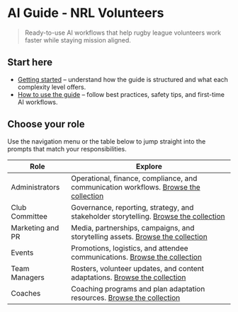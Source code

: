 # AI Guide - NRL Volunteers

> Ready-to-use AI workflows that help rugby league volunteers work faster while staying mission aligned.

## Start here
- [Getting started](overview/getting-started.md) – understand how the guide is structured and what each complexity level offers.
- [How to use the guide](overview/using-the-guide.md) – follow best practices, safety tips, and first-time AI workflows.

## Choose your role
Use the navigation menu or the table below to jump straight into the prompts that match your responsibilities.

| Role | Explore |
| --- | --- |
| Administrators | Operational, finance, compliance, and communication workflows. [Browse the collection](administrators/grant-writing.md) |
| Club Committee | Governance, reporting, strategy, and stakeholder storytelling. [Browse the collection](club-committee/board-reports.md) |
| Marketing and PR | Media, partnerships, campaigns, and storytelling assets. [Browse the collection](marketing-pr/corporate-partnerships.md) |
| Events | Promotions, logistics, and attendee communications. [Browse the collection](events/flyers.md) |
| Team Managers | Rosters, volunteer updates, and content adaptations. [Browse the collection](team-managers/newsletter-adaptation.md) |
| Coaches | Coaching programs and plan adaptation resources. [Browse the collection](coaches/coaching-plan.md) |
